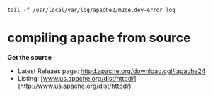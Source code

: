 
```
tail -f /usr/local/var/log/apache2/m2ce.dev-error_log
```

# compiling apache from source

**Get the source**

- Latest Releaes page: [httpd.apache.org/download.cgi#apache24](http://httpd.apache.org/download.cgi#apache24)
- Listing: [www.us.apache.org/dist/httpd/](http://www.us.apache.org/dist/httpd/)
